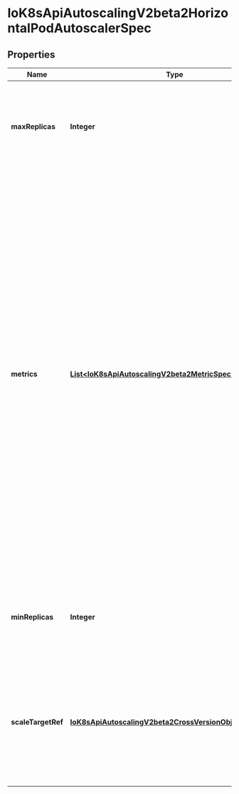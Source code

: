 
# IoK8sApiAutoscalingV2beta2HorizontalPodAutoscalerSpec

## Properties
Name | Type | Description | Notes
------------ | ------------- | ------------- | -------------
**maxReplicas** | **Integer** | maxReplicas is the upper limit for the number of replicas to which the autoscaler can scale up. It cannot be less that minReplicas. | 
**metrics** | [**List&lt;IoK8sApiAutoscalingV2beta2MetricSpec&gt;**](IoK8sApiAutoscalingV2beta2MetricSpec.md) | metrics contains the specifications for which to use to calculate the desired replica count (the maximum replica count across all metrics will be used).  The desired replica count is calculated multiplying the ratio between the target value and the current value by the current number of pods.  Ergo, metrics used must decrease as the pod count is increased, and vice-versa.  See the individual metric source types for more information about how each type of metric must respond. If not set, the default metric will be set to 80% average CPU utilization. |  [optional]
**minReplicas** | **Integer** | minReplicas is the lower limit for the number of replicas to which the autoscaler can scale down. It defaults to 1 pod. |  [optional]
**scaleTargetRef** | [**IoK8sApiAutoscalingV2beta2CrossVersionObjectReference**](IoK8sApiAutoscalingV2beta2CrossVersionObjectReference.md) | scaleTargetRef points to the target resource to scale, and is used to the pods for which metrics should be collected, as well as to actually change the replica count. | 




